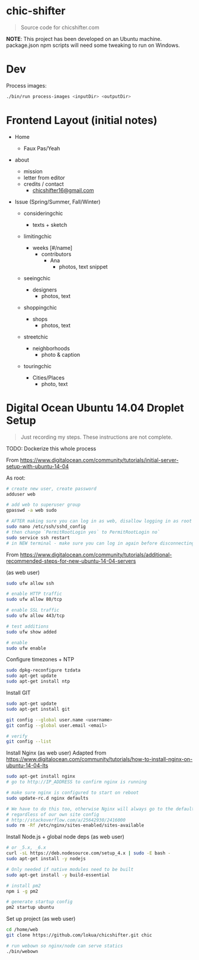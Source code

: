 # chic-shifter

> Source code for chicshifter.com

**NOTE**: This project has been developed on an Ubuntu machine.
package.json npm scripts will need some tweaking to run on Windows.

# Dev

Process images:
```sh
./bin/run process-images <inputDir> <outputDir>
```

# Frontend Layout (initial notes)

+ Home
  + Faux Pas/Yeah

+ about
  + mission
  + letter from editor
  + credits / contact
    + chicshifter16@gmail.com

+ Issue (Spring/Summer, Fall/Winter)

  + consideringchic
    + texts + sketch

  + limitingchic
    + weeks [#/name]
      + contributors
        + Ana
          + photos, text snippet

  + seeingchic
    + designers
      + photos, text

  + shoppingchic
    + shops
      + photos, text

  + streetchic
    + neighborhoods
      + photo & caption


  + touringchic
    + Cities/Places
      + photo, text


# Digital Ocean Ubuntu 14.04 Droplet Setup

> Just recording my steps. These instructions are not complete.

TODO: Dockerize this whole process

From https://www.digitalocean.com/community/tutorials/initial-server-setup-with-ubuntu-14-04

As root:
```sh
# create new user, create password
adduser web

# add web to superuser group
gpasswd -a web sudo

# AFTER making sure you can log in as web, disallow logging in as root
sudo nano /etc/ssh/sshd_config
# then change `PermitRootLogin yes` to PermitRootLogin no`
sudo service ssh restart
# in NEW terminal - make sure you can log in again before disconnecting
```

From https://www.digitalocean.com/community/tutorials/additional-recommended-steps-for-new-ubuntu-14-04-servers

(as web user)
```sh
sudo ufw allow ssh

# enable HTTP traffic
sudo ufw allow 80/tcp

# enable SSL traffic
sudo ufw allow 443/tcp

# test additions
sudo ufw show added

# enable
sudo ufw enable
```

Configure timezones + NTP
```sh
sudo dpkg-reconfigure tzdata
sudo apt-get update
sudo apt-get install ntp
```

Install GIT
```sh
sudo apt-get update
sudo apt-get install git

git config --global user.name <username>
git config --global user.email <email>

# verify
git config --list
```

Install Nginx (as web user)
Adapted from https://www.digitalocean.com/community/tutorials/how-to-install-nginx-on-ubuntu-14-04-lts

```sh
sudo apt-get install nginx
# go to http://IP_ADDRESS to confirm nginx is running

# make sure nginx is configured to start on reboot
sudo update-rc.d nginx defaults

# We have to do this too, otherwise Nginx will always go to the default
# regardless of our own site config
# http://stackoverflow.com/a/25642930/2416000
sudo rm -Rf /etc/nginx/sites-enabled/sites-available
```

Install Node.js + global node deps (as web user)
```sh
# or _5.x, _6.x
curl -sL https://deb.nodesource.com/setup_4.x | sudo -E bash -
sudo apt-get install -y nodejs

# Only needed if native modules need to be built
sudo apt-get install -y build-essential

# install pm2
npm i -g pm2

# generate startup config
pm2 startup ubuntu
```

Set up project (as web user)
```sh
cd /home/web
git clone https://github.com/lokua/chicshifter.git chic

# run webown so nginx/node can serve statics
./bin/webown
```

